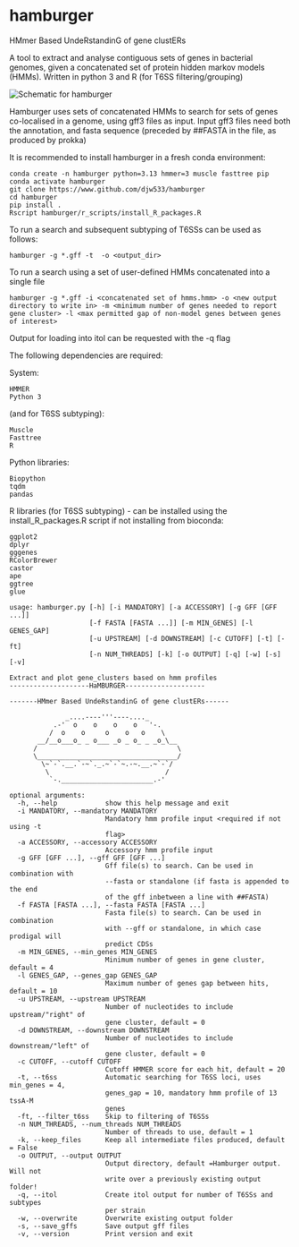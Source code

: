 # hamburger

HMmer Based UndeRstandinG of gene clustERs

A tool to extract and analyse contiguous sets of genes in bacterial genomes, given a concatenated set of protein hidden markov models (HMMs). Written in python 3 and R (for T6SS filtering/grouping)


![Schematic for hamburger](https://raw.githubusercontent.com/djw533/hamburger/master/schematic/hamburger_schematic.png)


Hamburger uses sets of concatenated HMMs to search for sets of genes co-localised in a genome, using gff3 files as input. Input gff3 files need both the annotation, and fasta sequence (preceded by ##FASTA in the file, as produced by prokka)

It is recommended to install hamburger in a fresh conda environment:

```
conda create -n hamburger python=3.13 hmmer=3 muscle fasttree pip
conda activate hamburger
git clone https://www.github.com/djw533/hamburger
cd hamburger
pip install .
Rscript hamburger/r_scripts/install_R_packages.R
```

To run a search and subsequent subtyping of T6SSs can be used as follows:
```
hamburger -g *.gff -t  -o <output_dir>
```

To run a search using a set of user-defined HMMs concatenated into a single file
```
hamburger -g *.gff -i <concatenated set of hmms.hmm> -o <new output directory to write in> -m <minimum number of genes needed to report gene cluster> -l <max permitted gap of non-model genes between genes of interest>
```

Output for loading into itol can be requested with the -q flag

The following dependencies are required:

System:
```
HMMER
Python 3
```
(and for T6SS subtyping):
```
Muscle
Fasttree
R
```

Python libraries:
```
Biopython
tqdm
pandas
```

R libraries (for T6SS subtyping) - can be installed using the install_R_packages.R script if not installing from bioconda:
```
ggplot2
dplyr
gggenes
RColorBrewer
castor
ape
ggtree
glue
```




```
usage: hamburger.py [-h] [-i MANDATORY] [-a ACCESSORY] [-g GFF [GFF ...]]
                    [-f FASTA [FASTA ...]] [-m MIN_GENES] [-l GENES_GAP]
                    [-u UPSTREAM] [-d DOWNSTREAM] [-c CUTOFF] [-t] [-ft]
                    [-n NUM_THREADS] [-k] [-o OUTPUT] [-q] [-w] [-s] [-v]

Extract and plot gene_clusters based on hmm profiles
--------------------HaMBURGER--------------------

-------HMmer Based UndeRstandinG of gene clustERs------

              _....----'''----...._
           .-'  o    o    o    o   '-.
          /  o    o     o    o   o    \  	
       __/__o___o_ _ o___ _o _ o_ _ _o_\__
      /                                   \ 	
      \___________________________________/
        \~`-`.__.`-~`._.~`-`~.-~.__.~`-`/
         \                             /
          `-._______________________.-'

optional arguments:
  -h, --help            show this help message and exit
  -i MANDATORY, --mandatory MANDATORY
                        Mandatory hmm profile input <required if not using -t
                        flag>
  -a ACCESSORY, --accessory ACCESSORY
                        Accessory hmm profile input
  -g GFF [GFF ...], --gff GFF [GFF ...]
                        Gff file(s) to search. Can be used in combination with
                        --fasta or standalone (if fasta is appended to the end
                        of the gff inbetween a line with ##FASTA)
  -f FASTA [FASTA ...], --fasta FASTA [FASTA ...]
                        Fasta file(s) to search. Can be used in combination
                        with --gff or standalone, in which case prodigal will
                        predict CDSs
  -m MIN_GENES, --min_genes MIN_GENES
                        Minimum number of genes in gene cluster, default = 4
  -l GENES_GAP, --genes_gap GENES_GAP
                        Maximum number of genes gap between hits, default = 10
  -u UPSTREAM, --upstream UPSTREAM
                        Number of nucleotides to include upstream/"right" of
                        gene cluster, default = 0
  -d DOWNSTREAM, --downstream DOWNSTREAM
                        Number of nucleotides to include downstream/"left" of
                        gene cluster, default = 0
  -c CUTOFF, --cutoff CUTOFF
                        Cutoff HMMER score for each hit, default = 20
  -t, --t6ss            Automatic searching for T6SS loci, uses min_genes = 4,
                        genes_gap = 10, mandatory hmm profile of 13 tssA-M
                        genes
  -ft, --filter_t6ss    Skip to filtering of T6SSs
  -n NUM_THREADS, --num_threads NUM_THREADS
                        Number of threads to use, default = 1
  -k, --keep_files      Keep all intermediate files produced, default = False
  -o OUTPUT, --output OUTPUT
                        Output directory, default =Hamburger output. Will not
                        write over a previously existing output folder!
  -q, --itol            Create itol output for number of T6SSs and subtypes
                        per strain
  -w, --overwrite       Overwrite existing output folder
  -s, --save_gffs       Save output gff files
  -v, --version         Print version and exit

```
